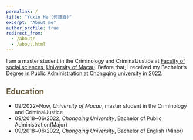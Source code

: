 ```yaml
---
permalink: /
title: "Yuxin He (何鈺鑫)"
excerpt: "About me"
author_profile: true
redirect_from: 
  - /about/
  - /about.html
---
```


I am a master student  in the Criminology and CriminalJustice at [Faculty of social sciences](https://fss.um.edu.mo/), [University of Macau](https://www.um.edu.mo/). Before that, I received my Bachelor’s Degree in Public Administration at [Chongqing university](https://www.cqu.edu.cn/) in 2022.

<span style="color:#6b5d40">Education</span>
----------

- 09/2022~Now, *University of Macau*, master student  in the Criminology and CriminalJustice
- 09/2018~06/2022, *Chongqing University*, Bachelor of Public Administration(Major)
- 09/2018~06/2022, *Chongqing University*, Bachelor of English (Minor)


